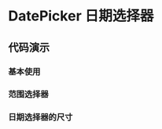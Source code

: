 # DatePicker 日期选择器

## 代码演示

### 基本使用

<code src='../../site/datePicker/baseDatePicker.tsx'></code>

### 范围选择器

<code src='../../site/datePicker/rangeDatePicker.tsx'></code>

### 日期选择器的尺寸

<code src='../../site/datePicker/difSizeDatePicker.tsx'></code>
